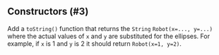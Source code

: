 ## Constructors (#3)

Add a `toString()` function that returns the `String` `Robot(x=..., y=...)` where
the actual values of `x` and `y` are substituted for the ellipses. For example,
if `x` is 1 and `y` is 2 it should return `Robot(x=1, y=2)`.
